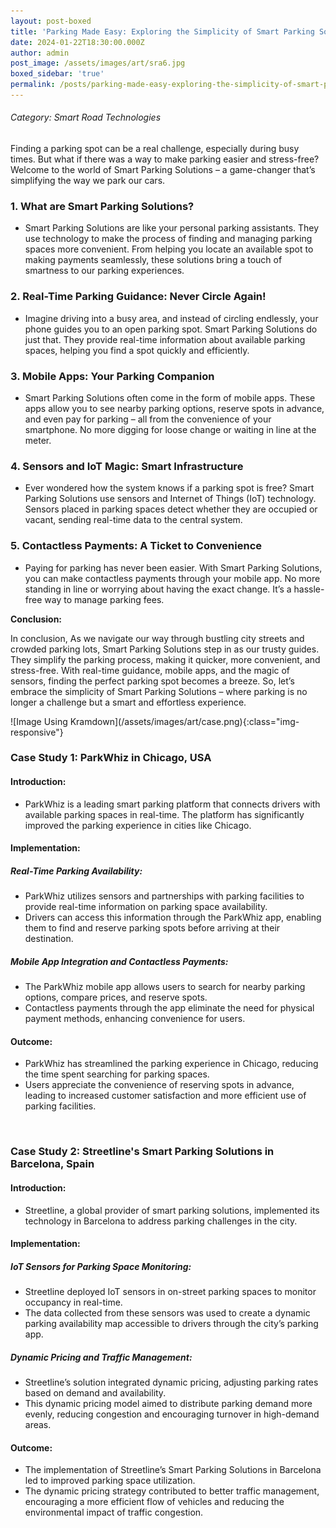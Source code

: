 ```yaml
---
layout: post-boxed
title: 'Parking Made Easy: Exploring the Simplicity of Smart Parking Solutions'
date: 2024-01-22T18:30:00.000Z
author: admin
post_image: /assets/images/art/sra6.jpg
boxed_sidebar: 'true'
permalink: /posts/parking-made-easy-exploring-the-simplicity-of-smart-parking-solutions
---
```


###### Category: Smart Road Technologies

Finding a parking spot can be a real challenge, especially during busy times. But what if there was a way to make parking easier and stress-free? Welcome to the world of Smart Parking Solutions – a game-changer that’s simplifying the way we park our cars.

### 1. What are Smart Parking Solutions?

* Smart Parking Solutions are like your personal parking assistants. They use technology to make the process of finding and managing parking spaces more convenient. From helping you locate an available spot to making payments seamlessly, these solutions bring a touch of smartness to our parking experiences.

### 2. Real-Time Parking Guidance: Never Circle Again!

* Imagine driving into a busy area, and instead of circling endlessly, your phone guides you to an open parking spot. Smart Parking Solutions do just that. They provide real-time information about available parking spaces, helping you find a spot quickly and efficiently.

### 3. Mobile Apps: Your Parking Companion

* Smart Parking Solutions often come in the form of mobile apps. These apps allow you to see nearby parking options, reserve spots in advance, and even pay for parking – all from the convenience of your smartphone. No more digging for loose change or waiting in line at the meter.

### 4. Sensors and IoT Magic: Smart Infrastructure

* Ever wondered how the system knows if a parking spot is free? Smart Parking Solutions use sensors and Internet of Things (IoT) technology. Sensors placed in parking spaces detect whether they are occupied or vacant, sending real-time data to the central system.

### 5. Contactless Payments: A Ticket to Convenience

* Paying for parking has never been easier. With Smart Parking Solutions, you can make contactless payments through your mobile app. No more standing in line or worrying about having the exact change. It’s a hassle-free way to manage parking fees.

<b>Conclusion:</b>

<p>

In conclusion, As we navigate our way through bustling city streets and crowded parking lots, Smart Parking Solutions step in as our trusty guides. They simplify the parking process, making it quicker, more convenient, and stress-free. With real-time guidance, mobile apps, and the magic of sensors, finding the perfect parking spot becomes a breeze. So, let’s embrace the simplicity of Smart Parking Solutions – where parking is no longer a challenge but a smart and effortless experience.

</p>
![Image Using Kramdown](/assets/images/art/case.png){:class="img-responsive"}

### Case Study 1: ParkWhiz in Chicago, USA

#### Introduction:

* ParkWhiz is a leading smart parking platform that connects drivers with available parking spaces in real-time. The platform has significantly improved the parking experience in cities like Chicago.

#### Implementation:

##### Real-Time Parking Availability:

* ParkWhiz utilizes sensors and partnerships with parking facilities to provide real-time information on parking space availability.
* Drivers can access this information through the ParkWhiz app, enabling them to find and reserve parking spots before arriving at their destination.

##### Mobile App Integration and Contactless Payments:

* The ParkWhiz mobile app allows users to search for nearby parking options, compare prices, and reserve spots.
* Contactless payments through the app eliminate the need for physical payment methods, enhancing convenience for users.

#### Outcome:

* ParkWhiz has streamlined the parking experience in Chicago, reducing the time spent searching for parking spaces.
* Users appreciate the convenience of reserving spots in advance, leading to increased customer satisfaction and more efficient use of parking facilities.

<br>

### Case Study 2: Streetline's Smart Parking Solutions in Barcelona, Spain

#### Introduction:

* Streetline, a global provider of smart parking solutions, implemented its technology in Barcelona to address parking challenges in the city.

#### Implementation:

##### IoT Sensors for Parking Space Monitoring:

* Streetline deployed IoT sensors in on-street parking spaces to monitor occupancy in real-time.
* The data collected from these sensors was used to create a dynamic parking availability map accessible to drivers through the city’s parking app.

##### Dynamic Pricing and Traffic Management:

* Streetline’s solution integrated dynamic pricing, adjusting parking rates based on demand and availability.
* This dynamic pricing model aimed to distribute parking demand more evenly, reducing congestion and encouraging turnover in high-demand areas.

#### Outcome:

* The implementation of Streetline’s Smart Parking Solutions in Barcelona led to improved parking space utilization.
* The dynamic pricing strategy contributed to better traffic management, encouraging a more efficient flow of vehicles and reducing the environmental impact of traffic congestion.
